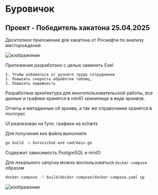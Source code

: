 # Буровичок

## Проект - Победитель хакатона 25.04.2025

Десктопное приложение для хакатона от Роснефти по анализу месторождений

![изображение](https://github.com/user-attachments/assets/922251f6-5485-4721-a3be-274f14ca4467)

Приложения разработано с целью заменить Exel

    1. Чтобы избавиться от ручного труда сотрудников
    2. Повысить скорость обработки таблиц,
    3. Повысить надежность

Разработана архитектура для многопользовательской работы, все данные и графики хранятся в minIO хранилище в виде архивов.

Отчеты и метаданные об архива, а так же справочники хранятся в постгрес

UI реализован на fyne, графики на echarts

Для получения exe файла выполните

```Bash
go build -o burovichok.exe cmd/main.go
```

Содержит зависимость PostgreSQL и minIO

Для локального запуска можно воспользоваться `docker-compose` образом

```bash
docker-compose -f build/docker-compose/docker-compose.yaml up
```

![изображение](https://github.com/user-attachments/assets/ca5ff021-eab7-4926-9195-dfce6123f8c7)

